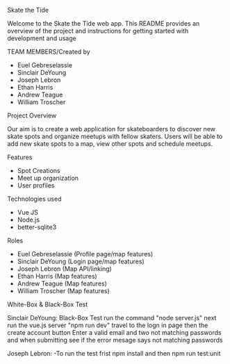 Skate the Tide

Welcome to the Skate the Tide web app. This README provides an overview of the project and instructions for getting started with development and usage

TEAM MEMBERS/Created by

- Euel Gebreselassie
- Sinclair DeYoung
- Joseph Lebron
- Ethan Harris
- Andrew Teague
- William Troscher

Project Overview

Our aim is to create a web application for skateboarders to discover new skate spots and organize meetups with fellow skaters. Users will be able to add new skate spots to a map, view other spots and schedule meetups.

Features

- Spot Creations
- Meet up organization
- User profiles

Technologies used
* Vue JS
* Node.js
* better-sqlite3

Roles

- Euel Gebreselassie (Profile page/map features)
- Sinclair DeYoung (Login page/map features)
- Joseph Lebron (Map API/linking)
- Ethan Harris (Map features)
- Andrew Teague (Map features)
- William Troscher (Map features)

White-Box & Black-Box Test

Sinclair DeYoung: Black-Box Test
  run the command "node server.js" next run the vue.js server "npm run dev"
  travel to the logn in page then the create account button
  Enter a valid email and two not matching passwords and when submitting see if the error mesage says not matching passwords
  
Joseph Lebron:
 -To run the test frist npm install and then npm run test:unit
